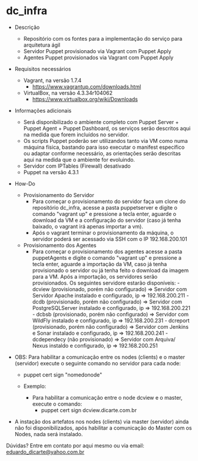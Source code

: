 # dc_infra
* Descrição 
    - Repositório com os fontes para a implementação do serviço para arquitetura ágil
    - Servidor Puppet provisionado via Vagrant com Puppet Apply
    - Agentes Puppet provisionados via Vagrant com Puppet Apply

* Requisitos necessários 
    - Vagrant, na versão 1.7.4
        - https://www.vagrantup.com/downloads.html
    - VirtualBox, na versão 4.3.34r104062
        - https://www.virtualbox.org/wiki/Downloads

* Informações adicionais 
    - Será disponibilizado o ambiente completo com Puppet Server + Puppet Agent + Puppet Dashboard, os serviços serão descritos aqui na medida que forem incluídos no servidor.
    - Os scripts Puppet poderão ser utilizandos tanto via VM como numa máquina física, bastando para isso executar o manifest específico ou adaptar conforme necessário, as orientações serão descritas aqui na medida que o ambiente for evoluindo.
    - Servidor com IPTables (Firewall) desativado
    - Puppet na versão 4.3.1

* How-Do
    * Provisionamento do Servidor   
        - Para começar o provisionamento do servidor faça um clone do repositório dc_infra, acesse a pasta puppetserver e digite o comando
"vagrant up" e pressione a tecla enter, aguarde o download da VM e a configuração do servidor (caso já tenha baixado, o vagrant irá apenas importar a vm).
        - Após o vagrant terminar o provisionamento da máquina, o servidor poderá ser acessado via SSH com o IP 192.168.200.101
    * Provisionamento dos Agentes
        - Para começar o provisionamento dos agentes acesse a pasta puppetAgents e digite o comando "vagrant up" e pressione a tecla enter, aguarde a importação da VM, caso já tenha provisionado o servidor ou já tenha feito o download da imagem para a VM. Após a importação, os servidores serão provisionados. Os seguintes servidore estarão disponíveis:
                - dcview (provisionado, porém não configurado) => Servidor com Servidor Apache instalado e configurado, ip => 192.168.200.211
                - dcdb (provisionado, porém não configurado) => Servidor com PostgreSQLServer instalado e configurado, ip => 192.168.200.221
                - dcbsb (provisionado, porém não configurado) => Servidor com WildFly instalado e configurado, ip => 192.168.200.231
                - dcreport (provisionado, porém não configurado) => Servidor com Jenkins e Sonar instalado e configurado, ip => 192.168.200.241
                - dcdependecy (não provisionado) => Servidor com Arquiva/ Nexus instaldo e configurado, ip => 192.168.200.251

* OBS: Para habilitar a comunicação entre os nodes (clients) e o master (servidor) execute o seguinte comando no servidor para cada node:
     - puppet cert sign "nomedonode"
     

     - Exemplo: 
        - Para habilitar a comunicação entre o node dcview e o master, execute o comando: 
             - puppet cert sign dcview.dicarte.com.br

 * A instação dos artefatos nos nodes (clients) via master (servidor) ainda não foi disponibilizados, após habilitar a comunicação do Master com os Nodes, nada será instalado. 



Dúvidas? Entre em contato por aqui mesmo ou via email: eduardo_dicarte@yahoo.com.br


